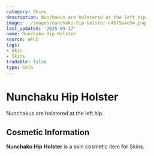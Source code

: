 ```yaml
---
category: Skins
description: Nunchakus are holstered at the left hip.
image: ../images/nunchaku-hip-holster-c45f5a4e54.png
last_updated: '2025-09-17'
name: Nunchaku Hip Holster
source: WFCD
tags:
- Skin
- Skins
tradable: false
type: Skin
---
```


# Nunchaku Hip Holster

Nunchakus are holstered at the left hip.

## Cosmetic Information

**Nunchaku Hip Holster** is a skin cosmetic item for Skins.

